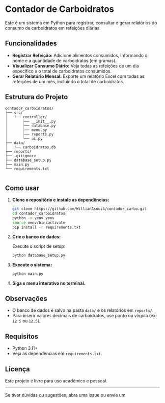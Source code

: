 # Contador de Carboidratos

Este é um sistema em Python para registrar, consultar e gerar relatórios do consumo de carboidratos em refeições diárias.

## Funcionalidades

- **Registrar Refeição:** Adicione alimentos consumidos, informando o nome e a quantidade de carboidratos (em gramas).
- **Visualizar Consumo Diário:** Veja todas as refeições de um dia específico e o total de carboidratos consumidos.
- **Gerar Relatório Mensal:** Exporte um relatório Excel com todas as refeições de um mês, incluindo o total de carboidratos.

## Estrutura do Projeto

```
contador_carboidratos/
├── src/
│   └── controller/
│       ├── __init__.py
│       ├── database.py
│       ├── menu.py
│       ├── reports.py
│       └── ui.py
├── data/
│   └── carboidratos.db
├── reports/
├── .gitignore
├── database_setup.py
├── main.py
└── requirements.txt


```

## Como usar

1. **Clone o repositório e instale as dependências:**

   ```sh
   git clone https://github.com/WillianAsouz4/contador_carbo.git
   cd contador_carboidratos
   python -m venv venv
   source venv/bin/activate
   pip install -r requirements.txt
   ```

2. **Crie o banco de dados:**

   Execute o script de setup:
   ```sh
   python database_setup.py
   ```

3. **Execute o sistema:**

   ```sh
   python main.py
   ```

4. **Siga o menu interativo no terminal.**

## Observações

- O banco de dados é salvo na pasta `data/` e os relatórios em `reports/`.
- Para inserir valores decimais de carboidratos, use ponto ou vírgula (ex: `12.5` ou `12,5`).

## Requisitos

- Python 3.11+
- Veja as dependências em `requirements.txt`.

## Licença

Este projeto é livre para uso acadêmico e pessoal.

---

Se tiver dúvidas ou sugestões, abra uma issue ou envie um

